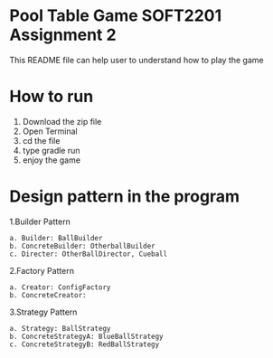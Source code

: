 # Pool Table Game SOFT2201 Assignment 2

This README file can help user to understand how to play the game



# How to run
1. Download the zip file
2. Open Terminal
3. cd the file
4. type gradle run
5. enjoy the game

# Design pattern in the program
1.Builder Pattern 

    a. Builder: BallBuilder
    b. ConcreteBuilder: OtherballBuilder
    c. Directer: OtherBallDirector, Cueball


2.Factory Pattern

    a. Creator: ConfigFactory
    b. ConcreteCreator:


3.Strategy Pattern

    a. Strategy: BallStrategy
    b. ConcreteStrategyA: BlueBallStrategy
    c. ConcreteStrategyB: RedBallStrategy